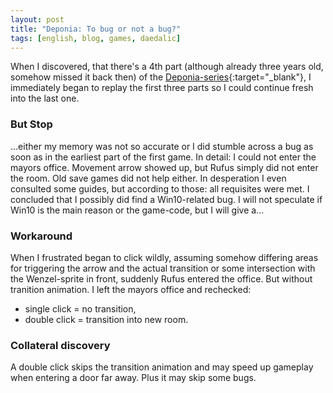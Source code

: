 ```yaml
---
layout: post
title: "Deponia: To bug or not a bug?"
tags: [english, blog, games, daedalic]
---
```

When I discovered, that there's a 4th part (although already three years old,
somehow missed it back then) of the [Deponia-series](
    https://www.daedalic.com/deponia
){:target="_blank"}, I immediately began to replay the first three parts so I
could continue fresh into the last one.

### But Stop

...either my memory was not so accurate or I did stumble across a bug as soon as
in the earliest part of the first game. In detail: I could not enter the mayors
office. Movement arrow showed up, but Rufus simply did not enter the room. Old
save games did not help either. In desperation I even consulted some guides, but
according to those: all requisites were met. I concluded that I possibly did
find a Win10-related bug. I will not speculate if Win10 is the main reason or
the game-code, but I will give a...

### Workaround

When I frustrated began to click wildly, assuming somehow differing areas for
triggering the arrow and the actual transition or some intersection with the
Wenzel-sprite in front, suddenly Rufus entered the office. But without tranition
animation. I left the mayors office and rechecked:
- single click = no transition,
- double click = transition into new room.

### Collateral discovery

A double click skips the transition animation and may speed up gameplay when
entering a door far away. Plus it may skip some bugs.
